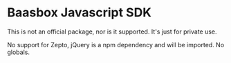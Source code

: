 # Baasbox Javascript SDK

This is not an official package, nor is it supported. It's just for private use.

No support for Zepto, jQuery is a npm dependency and will be imported. No globals.